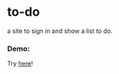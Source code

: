 # to-do
a site to sign in and show a list to do.


### Demo:
Try [here](https://ranchino.github.io/to-do/)!
